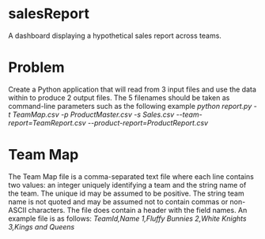 # salesReport
A dashboard displaying a hypothetical sales report across teams.
# Problem
Create a Python application that will read from 3 input files and use the data within to produce 2 output 
files. The 5 filenames should be taken as command-line parameters such as the following example
*python report.py -t TeamMap.csv -p ProductMaster.csv -s Sales.csv 
--team-report=TeamReport.csv --product-report=ProductReport.csv*
# Team Map
The Team Map file is a comma-separated text file where each line contains two values: an integer 
uniquely identifying a team and the string name of the team. The unique id may be assumed to be positive. The 
string team name is not quoted and may be assumed not to contain commas or non-ASCII characters. The file 
does contain a header with the field names. An example file is as follows:
*TeamId,Name
1,Fluffy Bunnies
2,White Knights
3,Kings and Queens*
